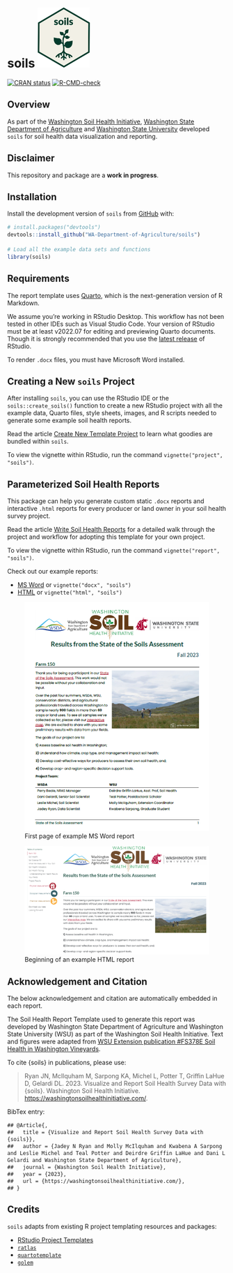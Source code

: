 
# soils <a href="https://wa-department-of-agriculture.github.io/soils/"><img src="man/figures/logo.svg" data-align="right" height="138" /></a>

<!-- badges: start -->

[![CRAN
status](https://www.r-pkg.org/badges/version/soils)](https://CRAN.R-project.org/package=soils)
[![R-CMD-check](https://github.com/WA-Department-of-Agriculture/soils/actions/workflows/R-CMD-check.yaml/badge.svg)](https://github.com/WA-Department-of-Agriculture/soils/actions/workflows/R-CMD-check.yaml)

<!-- badges: end -->

## Overview

As part of the [Washington Soil Health
Initiative](https://washingtonsoilhealthinitiative.com/), [Washington
State Department of
Agriculture](https://agr.wa.gov/departments/land-and-water/natural-resources/soil-health)
and [Washington State University](https://soilhealth.wsu.edu/) developed
`soils` for soil health data visualization and reporting.

## Disclaimer

This repository and package are a **work in progress**.

## Installation

Install the development version of `soils` from
[GitHub](https://github.com/) with:

``` r
# install.packages("devtools")
devtools::install_github("WA-Department-of-Agriculture/soils")

# Load all the example data sets and functions
library(soils)
```

## Requirements

The report template uses [Quarto](https://quarto.org/docs/get-started/),
which is the next-generation version of R Markdown.

We assume you’re working in RStudio Desktop. This workflow has not been
tested in other IDEs such as Visual Studio Code. Your version of RStudio
must be at least v2022.07 for editing and previewing Quarto documents.
Though it is strongly recommended that you use the [latest
release](https://posit.co/download/rstudio-desktop/) of RStudio.

To render `.docx` files, you must have Microsoft Word installed.

## Creating a New `soils` Project

After installing `soils`, you can use the RStudio IDE or the
`soils::create_soils()` function to create a new RStudio project with
all the example data, Quarto files, style sheets, images, and R scripts
needed to generate some example soil health reports.

Read the article [Create New Template
Project](https://wa-department-of-agriculture.github.io/soils/articles/project.html)
to learn what goodies are bundled within `soils`.

To view the vignette within RStudio, run the command
`vignette("project", "soils")`.

## Parameterized Soil Health Reports

This package can help you generate custom static `.docx` reports and
interactive `.html` reports for every producer or land owner in your
soil health survey project.

Read the article [Write Soil Health
Reports](https://wa-department-of-agriculture.github.io/soils/articles/report.html)
for a detailed walk through the project and workflow for adopting this
template for your own project.

To view the vignette within RStudio, run the command
`vignette("report", "soils")`.

Check out our example reports:

- [MS
  Word](https://wa-department-of-agriculture.github.io/soils/articles/docx.html)
  or `vignette("docx", "soils")`
- [HTML](https://wa-department-of-agriculture.github.io/soils/articles/html.html)
  or `vignette("html", "soils")`

<figure>
<img src="man/figures/report_docx.png"
data-fig-alt="First page of example .docx report"
alt="First page of example MS Word report" />
<figcaption aria-hidden="true">First page of example MS Word
report</figcaption>
</figure>

<figure>
<img src="man/figures/report_html.png"
data-fig-alt="Screenshot of .html report"
alt="Beginning of an example HTML report" />
<figcaption aria-hidden="true">Beginning of an example HTML
report</figcaption>
</figure>

## Acknowledgement and Citation

The below acknowledgement and citation are automatically embedded in
each report.

The Soil Health Report Template used to generate this report was
developed by Washington State Department of Agriculture and Washington
State University (WSU) as part of the Washington Soil Health Initiative.
Text and figures were adapted from [WSU Extension publication \#FS378E
Soil Health in Washington
Vineyards](https://pubs.extension.wsu.edu/soil-health-in-washington-vineyards "WSU Extension publication").

To cite {soils} in publications, please use:

> Ryan JN, McIlquham M, Sarpong KA, Michel L, Potter T, Griffin LaHue D,
> Gelardi DL. 2023. Visualize and Report Soil Health Survey Data with
> {soils}. Washington Soil Health Initiative.
> <https://washingtonsoilhealthinitiative.com/>.

BibTex entry:

    ## @Article{,
    ##   title = {Visualize and Report Soil Health Survey Data with {soils}},
    ##   author = {Jadey N Ryan and Molly McIlquham and Kwabena A Sarpong and Leslie Michel and Teal Potter and Deirdre Griffin LaHue and Dani L Gelardi and Washington State Department of Agriculture},
    ##   journal = {Washington Soil Health Initiative},
    ##   year = {2023},
    ##   url = {https://washingtonsoilhealthinitiative.com/},
    ## }

## Credits

`soils` adapts from existing R project templating resources and
packages:

- [RStudio Project
  Templates](https://rstudio.github.io/rstudio-extensions/rstudio_project_templates.html)
- [`ratlas`](https://github.com/atlas-aai/ratlas)
- [`quartotemplate`](https://github.com/Pecners/quartotemplate)
- [`golem`](https://github.com/ThinkR-open/golem/)
